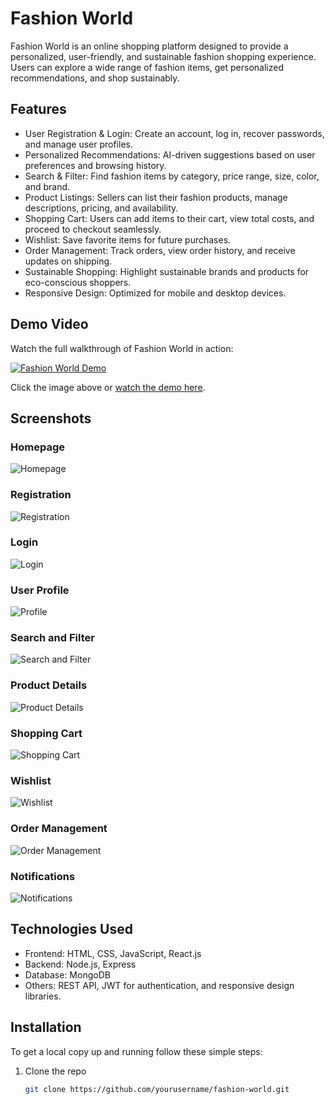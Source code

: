   # Fashion World

Fashion World is an online shopping platform designed to provide a personalized, user-friendly, and sustainable fashion shopping experience. Users can explore a wide range of fashion items, get personalized recommendations, and shop sustainably.

## Features

- User Registration & Login: Create an account, log in, recover passwords, and manage user profiles.
- Personalized Recommendations: AI-driven suggestions based on user preferences and browsing history.
- Search & Filter: Find fashion items by category, price range, size, color, and brand.
- Product Listings: Sellers can list their fashion products, manage descriptions, pricing, and availability.
- Shopping Cart: Users can add items to their cart, view total costs, and proceed to checkout seamlessly.
- Wishlist: Save favorite items for future purchases.
- Order Management: Track orders, view order history, and receive updates on shipping.
- Sustainable Shopping: Highlight sustainable brands and products for eco-conscious shoppers.
- Responsive Design: Optimized for mobile and desktop devices.

## Demo Video

Watch the full walkthrough of Fashion World in action:

[![Fashion World Demo](https://i.ytimg.com/vi/example/hqdefault.jpg)](https://www.youtube.com/watch?v=example)

Click the image above or [watch the demo here](https://www.youtube.com/watch?v=example).

## Screenshots

### Homepage
![Homepage](screenshot/homepage.png)

### Registration
![Registration](screenshot/register.png)

### Login
![Login](screenshot/login.png)

### User Profile
![Profile](screenshot/profile.png)

### Search and Filter
![Search and Filter](screenshot/search_filter.png)

### Product Details
![Product Details](screenshot/product_details.png)

### Shopping Cart
![Shopping Cart](screenshot/cart.png)

### Wishlist
![Wishlist](screenshot/wishlist.png)

### Order Management
![Order Management](screenshot/order_management.png)

### Notifications
![Notifications](screenshot/notifications.png)

## Technologies Used

- Frontend: HTML, CSS, JavaScript, React.js
- Backend: Node.js, Express
- Database: MongoDB
- Others: REST API, JWT for authentication, and responsive design libraries.

## Installation

To get a local copy up and running follow these simple steps:

1. Clone the repo
   ```bash
   git clone https://github.com/yourusername/fashion-world.git
